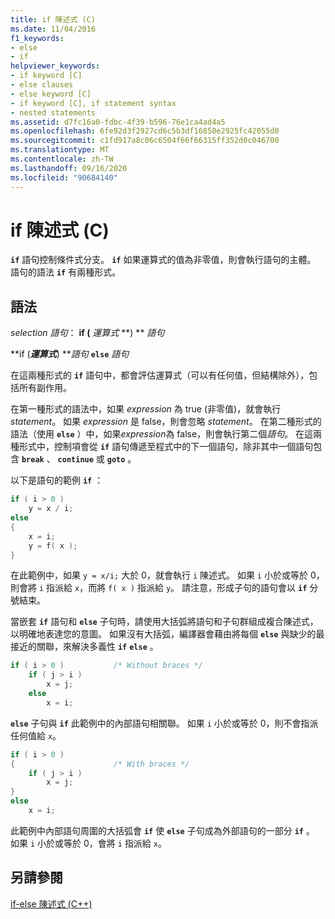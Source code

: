 ```yaml
---
title: if 陳述式 (C)
ms.date: 11/04/2016
f1_keywords:
- else
- if
helpviewer_keywords:
- if keyword [C]
- else clauses
- else keyword [C]
- if keyword [C], if statement syntax
- nested statements
ms.assetid: d7fc16a0-fdbc-4f39-b596-76e1ca4ad4a5
ms.openlocfilehash: 6fe92d3f2927cd6c5b3df16850e2925fc42055d0
ms.sourcegitcommit: c1fd917a8c06c6504f66f66315ff352d0c046700
ms.translationtype: MT
ms.contentlocale: zh-TW
ms.lasthandoff: 09/16/2020
ms.locfileid: "90684140"
---
```

# <a name="if-statement-c"></a>if 陳述式 (C)

**`if`** 語句控制條件式分支。 **`if`** 如果運算式的值為非零值，則會執行語句的主體。 語句的語法 **`if`** 有兩種形式。

## <a name="syntax"></a>語法

*selection 語句*： **if (**  *運算式*  **) **  *語句*

**if (***運算式***) ***語句* **`else`** *語句*          

在這兩種形式的 **`if`** 語句中，都會評估運算式（可以有任何值，但結構除外），包括所有副作用。

在第一種形式的語法中，如果 *expression* 為 true (非零值)，就會執行 *statement*。 如果 *expression* 是 false，則會忽略 *statement*。 在第二種形式的語法（使用 **`else`** ）中，如果*expression*為 false，則會執行第二個*語句*。 在這兩種形式中，控制項會從 **`if`** 語句傳遞至程式中的下一個語句，除非其中一個語句包含 **`break`** 、 **`continue`** 或 **`goto`** 。

以下是語句的範例 **`if`** ：

```C
if ( i > 0 )
    y = x / i;
else
{
    x = i;
    y = f( x );
}
```

在此範例中，如果 `y = x/i;` 大於 0，就會執行 `i` 陳述式。 如果 `i` 小於或等於 0，則會將 `i` 指派給 `x`，而將 `f( x )` 指派給 `y`。 請注意，形成子句的語句會以 **`if`** 分號結束。

當嵌套 **`if`** 語句和 **`else`** 子句時，請使用大括弧將語句和子句群組成複合陳述式，以明確地表達您的意圖。 如果沒有大括弧，編譯器會藉由將每個 **`else`** 與缺少的最接近的關聯，來解決多義性 **`if`** **`else`** 。

```C
if ( i > 0 )           /* Without braces */
    if ( j > i )
        x = j;
    else
        x = i;
```

**`else`** 子句與 **`if`** 此範例中的內部語句相關聯。 如果 `i` 小於或等於 0，則不會指派任何值給 `x`。

```C
if ( i > 0 )
{                      /* With braces */
    if ( j > i )
        x = j;
}
else
    x = i;
```

此範例中內部語句周圍的大括弧會 **`if`** 使 **`else`** 子句成為外部語句的一部分 **`if`** 。 如果 `i` 小於或等於 0，會將 `i` 指派給 `x`。

## <a name="see-also"></a>另請參閱

[if-else 陳述式 (C++)](../cpp/if-else-statement-cpp.md)
